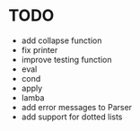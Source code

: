 # TODO

 - add collapse function
 - fix printer
 - improve testing function
 - eval
 - cond
 - apply
 - lamba
 - add error messages to Parser
 - add support for dotted lists

